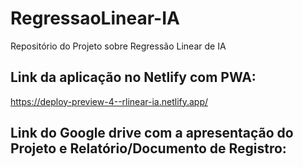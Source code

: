 # RegressaoLinear-IA
Repositório do Projeto sobre Regressão Linear de IA

## Link da aplicação no Netlify com PWA:

https://deploy-preview-4--rlinear-ia.netlify.app/

## Link do Google drive com a apresentação do Projeto e Relatório/Documento de Registro:

